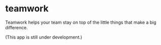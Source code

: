 # teamwork
Teamwork helps your team stay on top of the little things that make a big difference.

(This app is still under development.)
